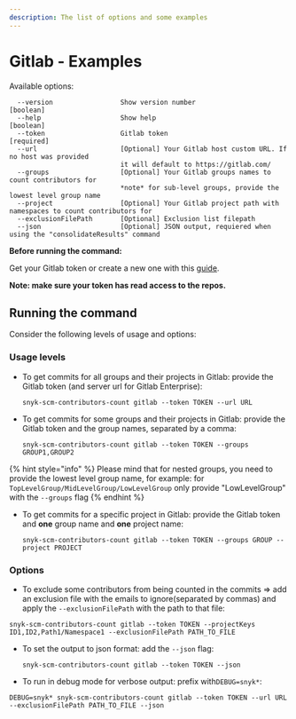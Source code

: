 ```yaml
---
description: The list of options and some examples
---
```


# Gitlab - Examples

Available options:

```
  --version                 Show version number                        [boolean]
  --help                    Show help                                  [boolean]
  --token                   Gitlab token                               [required]
  --url                     [Optional] Your Gitlab host custom URL. If no host was provided
                            it will default to https://gitlab.com/
  --groups                  [Optional] Your Gitlab groups names to count contributors for 
                            *note* for sub-level groups, provide the lowest level group name                                             
  --project                 [Optional] Your Gitlab project path with namespaces to count contributors for
  --exclusionFilePath       [Optional] Exclusion list filepath
  --json                    [Optional] JSON output, requiered when using the "consolidateResults" command
```

**Before running the command:**

Get your Gitlab token or create a new one with this [guide](https://docs.gitlab.com/ee/user/profile/personal\_access\_tokens.html).

**Note: make sure your token has read access to the repos.**

## Running the command

Consider the following levels of usage and options:

### Usage levels

*   To get commits for all groups and their projects in Gitlab: provide the Gitlab token (and server url for Gitlab Enterprise):

    ```
    snyk-scm-contributors-count gitlab --token TOKEN --url URL
    ```
*   To get commits for some groups and their projects in Gitlab: provide the Gitlab token and the group names, separated by a comma:

    ```
    snyk-scm-contributors-count gitlab --token TOKEN --groups GROUP1,GROUP2
    ```

{% hint style="info" %}
Please mind that for nested groups, you need to provide the lowest level group name, for example: for `TopLevelGroup/MidLevelGroup/LowLevelGroup` only provide "LowLevelGroup" with the `--groups` flag
{% endhint %}

*   To get commits for a specific project in Gitlab: provide the Gitlab token and **one** group name and **one** project name:

    ```
    snyk-scm-contributors-count gitlab --token TOKEN --groups GROUP --project PROJECT
    ```

### Options

* To exclude some contributors from being counted in the commits => add an exclusion file with the emails to ignore(separated by commas) and apply the `--exclusionFilePath` with the path to that file:

```
snyk-scm-contributors-count gitlab --token TOKEN --projectKeys ID1,ID2,Path1/Namespace1 --exclusionFilePath PATH_TO_FILE
```

*   To set the output to json format: add the `--json` flag:

    ```
    snyk-scm-contributors-count gitlab --token TOKEN --json
    ```
* To run in debug mode for verbose output: prefix with`DEBUG=snyk*`:

```
DEBUG=snyk* snyk-scm-contributors-count gitlab --token TOKEN --url URL --exclusionFilePath PATH_TO_FILE --json
```
